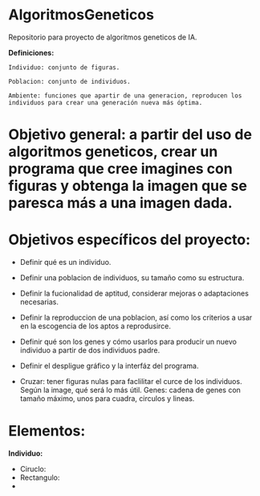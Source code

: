 # AlgoritmosGeneticos
Repositorio para proyecto de algoritmos geneticos de IA.

**Definiciones:** 

    Individuo: conjunto de figuras.

    Poblacion: conjunto de individuos. 

    Ambiente: funciones que apartir de una generacion, reproducen los individuos para crear una generación nueva más óptima. 


# **Objetivo general:** a partir del uso de algoritmos geneticos, crear un programa que cree imagines con figuras y obtenga la imagen que se paresca más a una imagen dada. 
    

# **Objetivos específicos del proyecto:**
* Definir qué es un individuo. 
* Definir una poblacion de individuos, su tamaño como su estructura. 
* Definir la fucionalidad de aptitud, considerar mejoras o adaptaciones necesarias. 
* Definir la reproduccion de una poblacion, así como los criterios a usar en la escogencia de los aptos a reprodusirce. 
* Definir qué son los genes y cómo usarlos para producir un nuevo individuo a partir de dos individuos padre. 
* Definir el despligue gráfico y la interfáz del programa.  


* Cruzar: tener figuras nulas para faclilitar el curce de los individuos. 
  Según la image, qué será lo más útil. 
  Genes: cadena de genes con tamaño máximo, unos para cuadra, circulos y lineas. 

# Elementos:

**Individuo:**
* Ciruclo: 
* Rectangulo:
* 
